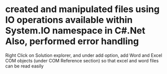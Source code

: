 # created and manipulated files using IO operations available within System.IO namespace in C#.Net Also, performed error handling

Right Click on Solution explorer, and under add option, add Word and Excel 
COM objects (under COM Reference section) so that excel and word files can be read easily
            
